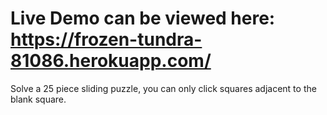# Live Demo can be viewed here: https://frozen-tundra-81086.herokuapp.com/
Solve a 25 piece sliding puzzle, you can only click squares adjacent to the blank square.
